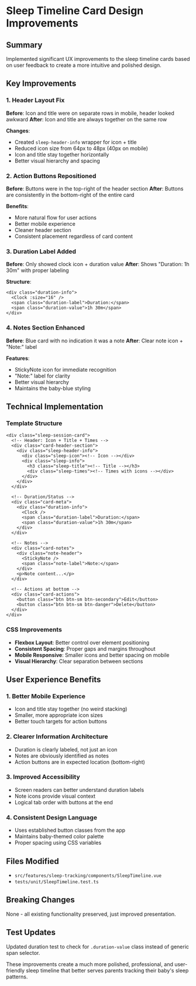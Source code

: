 # Sleep Timeline Card Design Improvements

## Summary

Implemented significant UX improvements to the sleep timeline cards based on user feedback to create a more intuitive and polished design.

## Key Improvements

### 1. Header Layout Fix

**Before**: Icon and title were on separate rows in mobile, header looked awkward
**After**: Icon and title are always together on the same row

**Changes**:

- Created `sleep-header-info` wrapper for icon + title
- Reduced icon size from 64px to 48px (40px on mobile)
- Icon and title stay together horizontally
- Better visual hierarchy and spacing

### 2. Action Buttons Repositioned

**Before**: Buttons were in the top-right of the header section
**After**: Buttons are consistently in the bottom-right of the entire card

**Benefits**:

- More natural flow for user actions
- Better mobile experience
- Cleaner header section
- Consistent placement regardless of card content

### 3. Duration Label Added

**Before**: Only showed clock icon + duration value
**After**: Shows "Duration: 1h 30m" with proper labeling

**Structure**:

```vue
<div class="duration-info">
  <Clock :size="16" />
  <span class="duration-label">Duration:</span>
  <span class="duration-value">1h 30m</span>
</div>
```

### 4. Notes Section Enhanced

**Before**: Blue card with no indication it was a note
**After**: Clear note icon + "Note:" label

**Features**:

- StickyNote icon for immediate recognition
- "Note:" label for clarity
- Better visual hierarchy
- Maintains the baby-blue styling

## Technical Implementation

### Template Structure

```vue
<div class="sleep-session-card">
  <!-- Header: Icon + Title + Times -->
  <div class="card-header-section">
    <div class="sleep-header-info">
      <div class="sleep-icon"><!-- Icon --></div>
      <div class="sleep-info">
        <h3 class="sleep-title"><!-- Title --></h3>
        <div class="sleep-times"><!-- Times with icons --></div>
      </div>
    </div>
  </div>

  <!-- Duration/Status -->
  <div class="card-meta">
    <div class="duration-info">
      <Clock />
      <span class="duration-label">Duration:</span>
      <span class="duration-value">1h 30m</span>
    </div>
  </div>

  <!-- Notes -->
  <div class="card-notes">
    <div class="note-header">
      <StickyNote />
      <span class="note-label">Note:</span>
    </div>
    <p>Note content...</p>
  </div>

  <!-- Actions at bottom -->
  <div class="card-actions">
    <button class="btn btn-sm btn-secondary">Edit</button>
    <button class="btn btn-sm btn-danger">Delete</button>
  </div>
</div>
```

### CSS Improvements

- **Flexbox Layout**: Better control over element positioning
- **Consistent Spacing**: Proper gaps and margins throughout
- **Mobile Responsive**: Smaller icons and better spacing on mobile
- **Visual Hierarchy**: Clear separation between sections

## User Experience Benefits

### 1. Better Mobile Experience

- Icon and title stay together (no weird stacking)
- Smaller, more appropriate icon sizes
- Better touch targets for action buttons

### 2. Clearer Information Architecture

- Duration is clearly labeled, not just an icon
- Notes are obviously identified as notes
- Action buttons are in expected location (bottom-right)

### 3. Improved Accessibility

- Screen readers can better understand duration labels
- Note icons provide visual context
- Logical tab order with buttons at the end

### 4. Consistent Design Language

- Uses established button classes from the app
- Maintains baby-themed color palette
- Proper spacing using CSS variables

## Files Modified

- `src/features/sleep-tracking/components/SleepTimeline.vue`
- `tests/unit/SleepTimeline.test.ts`

## Breaking Changes

None - all existing functionality preserved, just improved presentation.

## Test Updates

Updated duration test to check for `.duration-value` class instead of generic span selector.

These improvements create a much more polished, professional, and user-friendly sleep timeline that better serves parents tracking their baby's sleep patterns.

